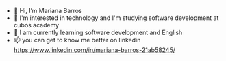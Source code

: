 - 👋 Hi, I’m Mariana Barros
- 👀 I'm interested in technology and I'm studying software development at cubos academy
- 🌱 I am currently learning software development and English
- 📫 you can get to know me better on linkedin https://www.linkedin.com/in/mariana-barros-21ab58245/

<!---
MariMeng/MariMeng is a ✨ special ✨ repository because its `README.md` (this file) appears on your GitHub profile.
You can click the Preview link to take a look at your changes.
--->
